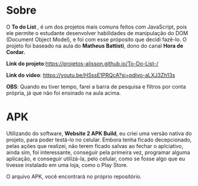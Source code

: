 # Sobre
O <strong>To do List </strong>, é um dos projetos mais comuns feitos com JavaScript, pois ele permite o estudante desenvolver habilidades de manipulação do DOM (Document Object Model),
e foi com esse próposito que decidi fazê-lo.
O projeto foi baseado na aula do <strong>Matheus Battisti</strong>, dono do canal <strong>Hora de Cordar.</strong>


<strong>Link do projeto</strong>:https://projetos-alisson.github.io/To-Do-List-/ <br>

<strong>Link do video</strong>: https://youtu.be/HSssE1PRQcA?si=pdivo-aLXJ3Zh13s

<strong>OBS</strong>: Quando eu tiver tempo, farei a barra de pesquisa e filtros por conta própria, já que não foi ensinado na aula acima.



# APK
Utilizando do software, <strong>Website 2 APK Build</strong>, eu criei uma versão nativa do projeto, para poder testá-lo no celular. Embora tenha ficado decepcionado, pelas ações que realizei, não terem ficado
salvas ao fechar o aplciativo, ainda sim, foi interessante, conseguir pela primeira vez, programar alguma aplicação, e conseguir utilizá-la, pelo celular, como se fosse algo que eu tivesse instalado em uma loja, como o Play Store.

O arquivo APK, você encontrará no próprio repositório.
